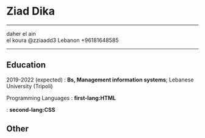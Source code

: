 Ziad Dika
============

-------------------     ----------------------------
daher el ain                       
el koura                          @zziaadd3
Lebanon                           +96181648585
-------------------     ----------------------------

Education
---------

2019-2022 (expected)
:   **Bs, Management information systems**; Lebanese University (Tripoli)

Programming Languages
:   **first-lang:HTML**

:   **second-lang:CSS**

Other
---------------------------------------
